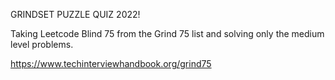 GRINDSET PUZZLE QUIZ 2022!

Taking Leetcode Blind 75 from the Grind 75 list and solving only the medium level problems.

https://www.techinterviewhandbook.org/grind75
